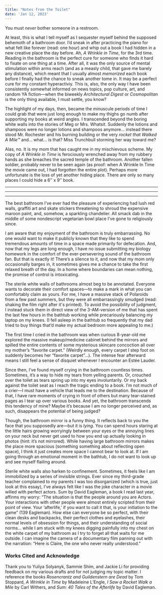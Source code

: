 ```yaml
---
title: "Notes from the Toilet"
date: 'Jan 12, 2023'
---
```


You must *never* bother someone in a restroom. 

At least, this is what I tell myself as I sequester myself behind the supposed behemoth of a bathroom door. I’d sneak in after practicing the piano for what felt like forever (read: one hour) and whip out a book I had hidden in a new creative place the day before. Ah, *A Wrinkle in Time*, for the 3rd time. Reading in the bathroom is the perfect cure for someone who finds it hard to fixate on one thing at a time. After all, it was the only source of mental stimulation within arms reach (and as a measly child, that gave me barely any distance), which meant that I usually almost *memorized* each book before I finally had the chance to sneak another tome in. It may be a perfect cure for my constant hyperactiviy. This is, also, the only way I have been consistently somewhat informed on news topics, pop culture, art, and random YA fiction—when the biweekly *Architectural Digest* or *Cosmopolitan* is the only thing available, I must settle, you know? 

The highlight of my days, then, became the minuscule periods of time I could grab that were just long enough to make my thighs go numb after supporting my books at weird angles. I transcended beyond the boring white walls into the stories of Meg or Mrs. Whatsit. Suddenly the lotions and shampoos were no longer lotions and shampoos anymore… instead there stood Mr. Rochester and his burning building or the very *rocket that Walked A Mile™* and… what… is that? Miss Trunchbull storming her way toward me? 

Alas, no. It is my mom that has caught me in my mischievous scheme. My copy of *A Wrinkle in Time* is ferociously wrenched away from my rubbery hands as she breaches the sacred temple of the bathroom. Another fallen soldier, probably never to be seen again (as proof: when A Wrinkle In Time the movie came out, I had forgotten the entire plot). Perhaps more unfortunate is the loss of yet another hiding place. There are only so many places I could hide a 6’’ x 9’’ book.


******
******
******


The best bathroom I’ve ever had the pleasure of experiencing had lush red walls, graffiti art and skate stickers threatening to shroud the expensive maroon paint, and, somehow, a sparkling chandelier. All smack dab in the middle of some nondescript vegetarian bowl place I’ve gone to religiously since. 

I am aware that my enjoyment of the bathroom is truly embarrassing. No one would want to make it publicly known that they like to spend tremendous amounts of time in a space made primarily for defecation. And, now that my legs are long enough, I have no issue submitting my biology homework in the comfort of the ever-persevering sound of the bathroom fan. But that is exactly it! There’s a silence to it, and now that my mom only occasionally barges in, it sometimes gives me a chance to take the first relaxed breath of the day. In a home where boundaries can mean nothing, the promise of control is intoxicating.

The sterile white walls of bathrooms almost beg to be annotated. Everyone wants to decorate their comfort spaces—to make a mark in what you can comfortably claim as yours. For me, I have a massive stack of Polaroids from a few past summers, but they were all embarrassingly smudged (read: shaking the film right after it's printed). To avoid the possibility of judgment, I instead stuck them in direct view of the 3-AM-version of me that has spent the last few hours in the bathtub working while precariously balancing my laptop on my knees. (I fell asleep in the bathtub so frequently that my dad tried to buy things that’d make my actual bedroom more appealing to me.)

The first time I cried in the bathroom was when curious 8-year-old me explored the massive makeup/medicine cabinet behind the mirrors and spilled the entire contents of some mysterious skincare concoction all over my mother’s “favorite carpet.” (Weirdly enough, every carpet I step foot on suddenly becomes her “favorite carpet”…). The intense fear afterward means I still feel a sense of disquiet whenever I encounter an Estée Lauder. 

Since then, I’ve found myself crying in the bathroom countless times. Sometimes, it’s a way to hide my tears from yelling parents. Or, crouched over the toilet as tears spring up into my eyes involuntarily. Or my back against the toilet seat as I reach the tragic ending to a book. I’m not much of a crier—I must have a vehicle that leads me to the destination. Because of that, I have rare moments of crying in front of others but many tear-stained pages as I tear up over various books. And yet, the bathroom transcends this tendency of mine? Maybe it’s because I am no longer perceived and, as such, disappears the potential of being judged? 

Though, the bathroom mirror is a funny thing. It reflects back to you the face that you supposedly are—but it is *lying*. You can spend hours staring at the little hairs growing worryingly between your eyes or the annoying lines on your neck but never get used to how you end up actually looking in photos (hint: it’s not mirrored). While having large bathroom mirrors makes the place more spacious (something something about reflecting open space), I think it just creates more space I cannot bear to look at. If I am going through an emotional moment in the bathtub, I do not want to look up and see myself flailing around.

Sterile white walls also harken to confinement. Sometimes, it feels like I am immobilized by a series of invisible strings. Ever since my third-grade teacher complained to my parents I was too disorganized (which is true, just look at this essay), I’ve always felt like I was the joke character in a movie willed with perfect actors. Sum by David Eagleman, a book I read last year, affirms my worry: “The situation is that the people around you are Actors. Your interactions with other people were almost entirely scripted from their point of view. Your ‘afterlife,’ if you want to call it that, is your initiation to the game” (139 Eagleman). How else can everyone be so perfect, with their clean desks and backpacks, their perfect clothes and eyelashes, their normal levels of obsession for things, and their understanding of social norms… while I am stuck with my knees digging painfully into my chest on the white carpet of my bathroom as I try to forget all that waits for me outside. I can imagine the camera of a documentary film panning out with the narration: “Here is Claire, the one who never really understood.” 

### Works Cited and Acknowledge

Thank you to Yuliya Solyanyk, Sammie Shim, and Jackie Li for providing feedback on my various drafts and for not judging my topic matter. I reference the books *Rosencrantz and Guildenstern are Dead* by Tom Stoppard, *A Wrinkle in Time* by Madeleine L’Engle, *I Saw a Rocket Walk a Mile* by Carl Withers, and *Sum: 40 Tales of the Afterlife* by David Eagleman.